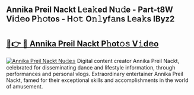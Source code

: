 ## Annika Preil Nackt L𝚎a𝚔ed N𝚞𝚍e - Part-t8W Vi𝚍𝚎o P𝚑𝚘tos - H𝚘𝚝 O𝚗𝚕yf𝚊ns L𝚎a𝚔s IByz2

# <h2><a href="http://kfe0atp.oniu.top/?m=Annika+Preil+Nackt">🔗👉 🔴 Annika Preil Nackt P𝚑ot𝚘𝚜 V𝚒d𝚎o</a></h2>

[![Annika Preil Nackt Nu𝚍e𝚜](https://i.imgur.com/0qMVB7G.gif)](http://kfe0atp.oniu.top/?m=Annika+Preil+Nackt)
Digital content creator Annika Preil Nackt, celebrated for disseminating dance and lifestyle information, through performances and personal vlogs. Extraordinary entertainer Annika Preil Nackt, famed for their exceptional skills and accomplishments in the world of amusement.  
